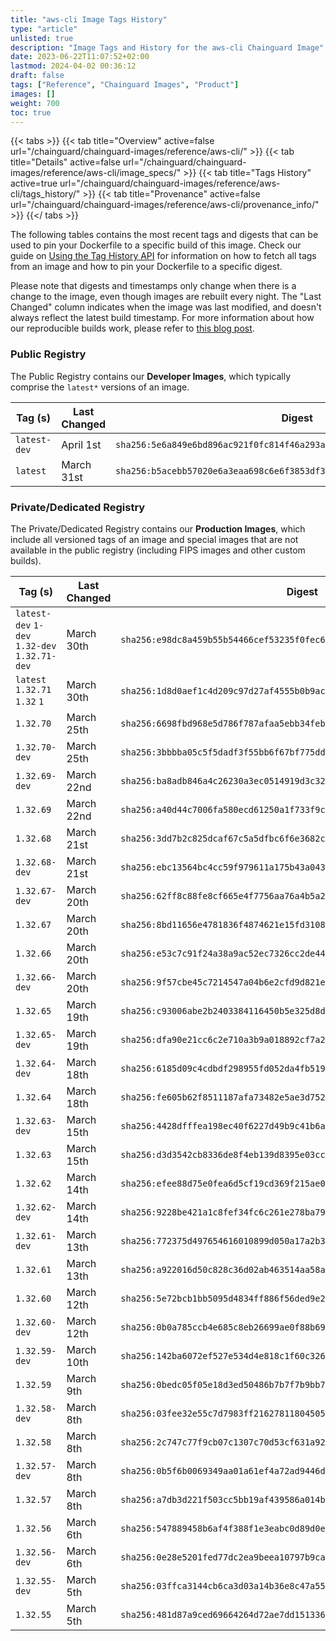 ```yaml
---
title: "aws-cli Image Tags History"
type: "article"
unlisted: true
description: "Image Tags and History for the aws-cli Chainguard Image"
date: 2023-06-22T11:07:52+02:00
lastmod: 2024-04-02 00:36:12
draft: false
tags: ["Reference", "Chainguard Images", "Product"]
images: []
weight: 700
toc: true
---
```


{{< tabs >}}
{{< tab title="Overview" active=false url="/chainguard/chainguard-images/reference/aws-cli/" >}}
{{< tab title="Details" active=false url="/chainguard/chainguard-images/reference/aws-cli/image_specs/" >}}
{{< tab title="Tags History" active=true url="/chainguard/chainguard-images/reference/aws-cli/tags_history/" >}}
{{< tab title="Provenance" active=false url="/chainguard/chainguard-images/reference/aws-cli/provenance_info/" >}}
{{</ tabs >}}

The following tables contains the most recent tags and digests that can be used to pin your Dockerfile to a specific build of this image. Check our guide on [Using the Tag History API](/chainguard/chainguard-images/using-the-tag-history-api/) for information on how to fetch all tags from an image and how to pin your Dockerfile to a specific digest.

Please note that digests and timestamps only change when there is a change to the image, even though images are rebuilt every night. The "Last Changed" column indicates when the image was last modified, and doesn't always reflect the latest build timestamp. For more information about how our reproducible builds work, please refer to [this blog post](https://www.chainguard.dev/unchained/reproducing-chainguards-reproducible-image-builds).

### Public Registry
The Public Registry contains our **Developer Images**, which typically comprise the `latest*` versions of an image.

| Tag (s)       | Last Changed | Digest                                                                    |
|---------------|--------------|---------------------------------------------------------------------------|
|  `latest-dev` | April 1st    | `sha256:5e6a849e6bd896ac921f0fc814f46a293aab9a724d91c9b4c59cc31ad3d09cac` |
|  `latest`     | March 31st   | `sha256:b5acebb57020e6a3eaa698c6e6f3853df359371305b978b40b246d9abf9c4496` |


### Private/Dedicated Registry
The Private/Dedicated Registry contains our **Production Images**, which include all versioned tags of an image and special images that are not available in the public registry (including FIPS images and other custom builds).

| Tag (s)                                        | Last Changed | Digest                                                                    |
|------------------------------------------------|--------------|---------------------------------------------------------------------------|
|  `latest-dev` `1-dev` `1.32-dev` `1.32.71-dev` | March 30th   | `sha256:e98dc8a459b55b54466cef53235f0fec61e4f7b56489ae369acb0b45fa4797e6` |
|  `latest` `1.32.71` `1.32` `1`                 | March 30th   | `sha256:1d8d0aef1c4d209c97d27af4555b0b9ac35cadc2a9b0895c474defa075654ebd` |
|  `1.32.70`                                     | March 25th   | `sha256:6698fbd968e5d786f787afaa5ebb34feb88efa8297ea23a81342a988884b7c0f` |
|  `1.32.70-dev`                                 | March 25th   | `sha256:3bbbba05c5f5dadf3f55bb6f67bf775dd0be110cb2d33337215e5fd3ac798bda` |
|  `1.32.69-dev`                                 | March 22nd   | `sha256:ba8adb846a4c26230a3ec0514919d3c3265f05d028101fc30c72caa3e762787b` |
|  `1.32.69`                                     | March 22nd   | `sha256:a40d44c7006fa580ecd61250a1f733f9c1f23044c91f451357181de531f5e2d1` |
|  `1.32.68`                                     | March 21st   | `sha256:3dd7b2c825dcaf67c5a5dfbc6f6e3682c6b9673aa8bf25c06746f3ebaeb5299b` |
|  `1.32.68-dev`                                 | March 21st   | `sha256:ebc13564bc4cc59f979611a175b43a043f2b6f0532be49a9601eb37049aa74b5` |
|  `1.32.67-dev`                                 | March 20th   | `sha256:62ff8c88fe8cf665e4f7756aa76a4b5a28e33ea754bf1654f0e850552e9bf9c4` |
|  `1.32.67`                                     | March 20th   | `sha256:8bd11656e4781836f4874621e15fd31082f4377ede65e90c5b423a370da91eed` |
|  `1.32.66`                                     | March 20th   | `sha256:e53c7c91f24a38a9ac52ec7326cc2de4409f2705abb05c57a8a54e1aff699699` |
|  `1.32.66-dev`                                 | March 20th   | `sha256:9f57cbe45c7214547a04b6e2cfd9d821e7e97ff9b8d8ab2d261a4cb95da824ea` |
|  `1.32.65`                                     | March 19th   | `sha256:c93006abe2b2403384116450b5e325d8d75d9366b9325a2faf523518bae40968` |
|  `1.32.65-dev`                                 | March 19th   | `sha256:dfa90e21cc6c2e710a3b9a018892cf7a2e9e587feea7340a7c4cb51634d98a86` |
|  `1.32.64-dev`                                 | March 18th   | `sha256:6185d09c4cdbdf298955fd052da4fb519f46e0d171ee7d24e6aba10af8cccc89` |
|  `1.32.64`                                     | March 18th   | `sha256:fe605b62f8511187afa73482e5ae3d752818473fba9f16b7b5617ece4d01228a` |
|  `1.32.63-dev`                                 | March 15th   | `sha256:4428dfffea198ec40f6227d49b9c41b6a3ee2f6809e755ede645b87cad273fd5` |
|  `1.32.63`                                     | March 15th   | `sha256:d3d3542cb8336de8f4eb139d8395e03ccc6529cec7ce149df9e50179ebad7252` |
|  `1.32.62`                                     | March 14th   | `sha256:efee88d75e0fea6d5cf19cd369f215ae0eea76716f6c695d79a9935fbe8f8f3b` |
|  `1.32.62-dev`                                 | March 14th   | `sha256:9228be421a1c8fef34fc6c261e278ba79a6ef8d924c8d4d7fb2ee388c7e16b6d` |
|  `1.32.61-dev`                                 | March 13th   | `sha256:772375d497654616010899d050a17a2b3fc3547cca357e960872d8d361c6972b` |
|  `1.32.61`                                     | March 13th   | `sha256:a922016d50c828c36d02ab463514aa58a7021bf7a1e3063e0edafccbf0be2bb3` |
|  `1.32.60`                                     | March 12th   | `sha256:5e72bcb1bb5095d4834ff886f56ded9e2122a2ebc52b1e3c5b84fdc9c47510ac` |
|  `1.32.60-dev`                                 | March 12th   | `sha256:0b0a785ccb4e685c8eb26699ae0f88b6994c1b218946abd3af174081b091cd86` |
|  `1.32.59-dev`                                 | March 10th   | `sha256:142ba6072ef527e534d4e818c1f60c3265f8bf6d075b62996838cce434ad467d` |
|  `1.32.59`                                     | March 9th    | `sha256:0bedc05f05e18d3ed50486b7b7f7b9bb707f11f05280f56c8e61db50c29b3603` |
|  `1.32.58-dev`                                 | March 8th    | `sha256:03fee32e55c7d7983ff2162781180450518d792f27c5de57f868390bd597712c` |
|  `1.32.58`                                     | March 8th    | `sha256:2c747c77f9cb07c1307c70d53cf631a92edb33a8cda57739d01d0648a9a297e5` |
|  `1.32.57-dev`                                 | March 8th    | `sha256:0b5f6b0069349aa01a61ef4a72ad9446d94d9a9aae48635875035f6de0003f8b` |
|  `1.32.57`                                     | March 8th    | `sha256:a7db3d221f503cc5bb19af439586a014b726d89248d6224d0746b1f005227857` |
|  `1.32.56`                                     | March 6th    | `sha256:547889458b6af4f388f1e3eabc0d89d0ea2797af738572aefa1bd9c2c00b91bb` |
|  `1.32.56-dev`                                 | March 6th    | `sha256:0e28e5201fed77dc2ea9beea10797b9ca3a00a42f1c070108a7a75989c9d9169` |
|  `1.32.55-dev`                                 | March 5th    | `sha256:03ffca3144cb6ca3d03a14b36e8c47a553a358e327c0006a2531028eab915b5c` |
|  `1.32.55`                                     | March 5th    | `sha256:481d87a9ced69664264d72ae7dd151336be373d4c41f3469d1d27d890a905b5b` |

